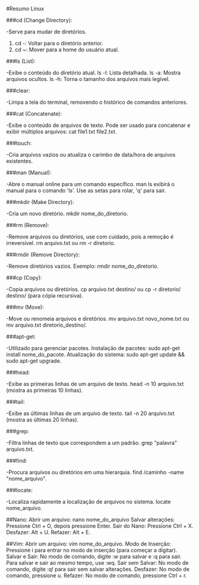 #Resumo Linux

###cd (Change Directory):

-Serve para mudar de diretórios.
1. cd -: Voltar para o diretório anterior.
2. cd ~: Mover para a home do usuário atual.

###ls (List):

-Exibe o conteúdo do diretório atual.
ls -l: Lista detalhada.
ls -a: Mostra arquivos ocultos.
ls -h: Torna o tamanho dos arquivos mais legível.

###clear:

-Limpa a tela do terminal, removendo o histórico de comandos anteriores.

###cat (Concatenate):

-Exibe o conteúdo de arquivos de texto.
Pode ser usado para concatenar e exibir múltiplos arquivos: cat file1.txt file2.txt.

###touch:

-Cria arquivos vazios ou atualiza o carimbo de data/hora de arquivos existentes.

###man (Manual):

-Abre o manual online para um comando específico.
man ls exibirá o manual para o comando 'ls'.
Use as setas para rolar, 'q' para sair.

###mkdir (Make Directory):

-Cria um novo diretório.
mkdir nome_do_diretorio.

###rm (Remove):

-Remove arquivos ou diretórios, use com cuidado, pois a remoção é irreversível.
rm arquivo.txt ou rm -r diretorio.

###rmdir (Remove Directory):

-Remove diretórios vazios.
Exemplo: rmdir nome_do_diretorio.

###cp (Copy):

-Copia arquivos ou diretórios.
cp arquivo.txt destino/ ou cp -r diretorio/ destino/ (para cópia recursiva).

###mv (Move):

-Move ou renomeia arquivos e diretórios.
mv arquivo.txt novo_nome.txt ou mv arquivo.txt diretorio_destino/.

###apt-get:

-Utilizado para gerenciar pacotes.
Instalação de pacotes: sudo apt-get install nome_do_pacote.
Atualização do sistema: sudo apt-get update && sudo apt-get upgrade.

###head:

-Exibe as primeiras linhas de um arquivo de texto.
head -n 10 arquivo.txt (mostra as primeiras 10 linhas).

###tail:

-Exibe as últimas linhas de um arquivo de texto.
tail -n 20 arquivo.txt (mostra as últimas 20 linhas).

###grep:

-Filtra linhas de texto que correspondem a um padrão.
grep "palavra" arquivo.txt.

###find:

-Procura arquivos ou diretórios em uma hierarquia.
find /caminho -name "nome_arquivo".

###locate:

-Localiza rapidamente a localização de arquivos no sistema.
locate nome_arquivo.

##Nano:
Abrir um arquivo: nano nome_do_arquivo
Salvar alterações: Pressione Ctrl + O, depois pressione Enter.
Sair do Nano: Pressione Ctrl + X.
Desfazer: Alt + U.
Refazer: Alt + E.

##Vim:
Abrir um arquivo: vim nome_do_arquivo.
Modo de Inserção: Pressione i para entrar no modo de inserção (para começar a digitar).
Salvar e Sair: No modo de comando, digite :w para salvar e :q para sair.
Para salvar e sair ao mesmo tempo, use :wq.
Sair sem Salvar: No modo de comando, digite :q! para sair sem salvar alterações.
Desfazer: No modo de comando, pressione u.
Refazer: No modo de comando, pressione Ctrl + r.
